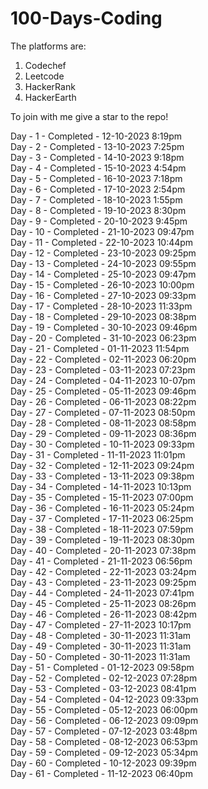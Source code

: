 # 100-Days-Coding
The platforms are:
1) Codechef
2) Leetcode
3) HackerRank
4) HackerEarth

To join with me give a star to the repo!

Day - 1 - Completed - 12-10-2023 8:19pm <br>
Day - 2 - Completed - 13-10-2023 7:25pm <br>
Day - 3 - Completed - 14-10-2023 9:18pm <br>
Day - 4 - Completed - 15-10-2023 4:54pm <br>
Day - 5 - Completed - 16-10-2023 7:18pm <br>
Day - 6 - Completed - 17-10-2023 2:54pm <br>
Day - 7 - Completed - 18-10-2023 1:55pm <br>
Day - 8 - Completed - 19-10-2023 8:30pm <br>
Day - 9 - Completed - 20-10-2023 9:45pm <br>
Day - 10 - Completed - 21-10-2023 09:47pm <br>
Day - 11 - Completed - 22-10-2023 10:44pm <br> 
Day - 12 - Completed - 23-10-2023 09:25pm <br>
Day - 13 - Completed - 24-10-2023 09:55pm <br>
Day - 14 - Completed - 25-10-2023 09:47pm <br>
Day - 15 - Completed - 26-10-2023 10:00pm <br>
Day - 16 - Completed - 27-10-2023 09:33pm <br>
Day - 17 - Completed - 28-10-2023 11:33pm <br>
Day - 18 - Completed - 29-10-2023 08:38pm <br>
Day - 19 - Completed - 30-10-2023 09:46pm <br>
Day - 20 - Completed - 31-10-2023 06:23pm <br>
Day - 21 - Completed - 01-11-2023 11:54pm <br>
Day - 22 - Completed - 02-11-2023 06:20pm <br>
Day - 23 - Completed - 03-11-2023 07:23pm <br>
Day - 24 - Completed - 04-11-2023 10-07pm <br>
Day - 25 - Completed - 05-11-2023 09:46pm <br>
Day - 26 - Completed - 06-11-2023 08:22pm <br>
Day - 27 - Completed - 07-11-2023 08:50pm <br>
Day - 28 - Completed - 08-11-2023 08:58pm <br>
Day - 29 - Completed - 09-11-2023 08:36pm <br>
Day - 30 - Completed - 10-11-2023 09:33pm <br>
Day - 31 - Completed - 11-11-2023 11:01pm <br>
Day - 32 - Completed - 12-11-2023 09:24pm <br>
Day - 33 - Completed - 13-11-2023 09:38pm <br>
Day - 34 - Completed - 14-11-2023 10:13pm <br>
Day - 35 - Completed - 15-11-2023 07:00pm <br>
Day - 36 - Completed - 16-11-2023 05:24pm <br>
Day - 37 - Completed - 17-11-2023 06:25pm <br>
Day - 38 - Completed - 18-11-2023 07:59pm <br>
Day - 39 - Completed - 19-11-2023 08:30pm <br>
Day - 40 - Completed - 20-11-2023 07:38pm <br>
Day - 41 - Completed - 21-11-2023 06:56pm <br>
Day - 42 - Completed - 22-11-2023 03:24pm <br>
Day - 43 - Completed - 23-11-2023 09:25pm <br>
Day - 44 - Completed - 24-11-2023 07:41pm <br>
Day - 45 - Completed - 25-11-2023 08:26pm <br>
Day - 46 - Completed - 26-11-2023 08:42pm <br>
Day - 47 - Completed - 27-11-2023 10:17pm <br>
Day - 48 - Completed - 30-11-2023 11:31am <br>
Day - 49 - Completed - 30-11-2023 11:31am <br>
Day - 50 - Completed - 30-11-2023 11:31am <br>
Day - 51 - Completed - 01-12-2023 09:58pm <br>
Day - 52 - Completed - 02-12-2023 07:28pm <br>
Day - 53 - Completed - 03-12-2023 08:41pm <br>
Day - 54 - Completed - 04-12-2023 09:33pm <br>
Day - 55 - Completed - 05-12-2023 06:00pm <br>
Day - 56 - Completed - 06-12-2023 09:09pm <br>
Day - 57 - Completed - 07-12-2023 03:48pm <br>
Day - 58 - Completed - 08-12-2023 06:53pm <br>
Day - 59 - Completed - 09-12-2023 05:34pm <br>
Day - 60 - Completed - 10-12-2023 09:39pm <br>
Day - 61 - Completed - 11-12-2023 06:40pm
